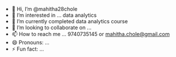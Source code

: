 - 👋 Hi, I’m @mahitha28chole
- 👀 I’m interested in ... data analytics
- 🌱 I’m currently completed data analytics course
- 💞️ I’m looking to collaborate on ...
- 📫 How to reach me ... 9740735145 or mahitha.chole@gmail.com
- 😄 Pronouns: ...
- ⚡ Fun fact: ...

<!---
mahitha28chole/mahitha28chole is a ✨ special ✨ repository because its `README.md` (this file) appears on your GitHub profile.
You can click the Preview link to take a look at your changes.
--->
